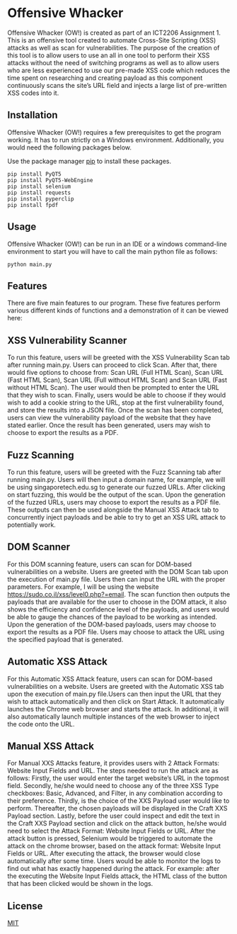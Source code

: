# Offensive Whacker

Offensive Whacker (OW!) is created as part of an ICT2206 Assignment 1. This is an offensive tool created to automate Cross-Site Scripting (XSS) attacks as well as scan for vulnerabilities. The purpose of the creation of this tool is to allow users to use an all in one tool to perform their XSS attacks without the need of switching programs as well as to allow users who are less experienced to use our pre-made XSS code which reduces the time spent on researching and creating payload as this component continuously scans the site’s URL field and injects a large list of pre-written XSS codes into it.

## Installation

Offensive Whacker (OW!) requires a few prerequisites to get the program working. It has to run strictly on a Windows environment. Additionally, you would need the following packages below.

Use the package manager [pip](https://pip.pypa.io/en/stable/) to install these packages.

```shell
pip install PyQT5
pip install PyQT5-WebEngine
pip install selenium
pip install requests
pip install pyperclip
pip install fpdf
```
## Usage

Offensive Whacker (OW!) can be run in an IDE or a windows command-line environment to start you will have to call the main python file as follows:

```shell
python main.py
```

## Features

There are five main features to our program. These five features perform various different kinds of functions and a demonstration of it can be viewed here:

## XSS Vulnerability Scanner

To run this feature, users will be greeted with the XSS Vulnerability Scan tab after running main.py. Users can proceed to click Scan. After that, there would five options to choose from: Scan URL (Full HTML Scan), Scan URL (Fast HTML Scan), Scan URL (Full without HTML Scan) and Scan URL (Fast without HTML Scan). The user would then be prompted to enter the URL that they wish to scan. Finally, users would be able to choose if they would wish to add a cookie string to the URL, stop at the first vulnerability found, and store the results into a JSON file. Once the scan has been completed, users can view the vulnerability payload of the website that they have stated earlier. Once the result has been generated, users may wish to choose to export the results as a PDF. 

## Fuzz Scanning

To run this feature, users will be greeted with the Fuzz Scanning tab after running main.py. Users will then input a domain name, for example, we will be using singaporetech.edu.sg to generate our fuzzed URLs. After clicking on start fuzzing, this would be the output of the scan. Upon the generation of the fuzzed URLs, users may choose to export the results as a PDF file. These outputs can then be used alongside the Manual XSS Attack tab to concurrently inject payloads and be able to try to get an XSS URL attack to potentially work.

## DOM Scanner

For this DOM scanning feature, users can scan for DOM-based vulnerabilities on a website. Users are greeted with the DOM Scan tab upon the execution of main.py file. 
Users then can input the URL with the proper parameters. For example, I will be using the website https://sudo.co.il/xss/level0.php?=email. The scan function then outputs the payloads that are available for the user to choose in the DOM attack, it also shows the efficiency and confidence level of the payloads, and users would be able to gauge the chances of the payload to be working as intended. Upon the generation of the DOM-based payloads, users may choose to export the results as a PDF file. Users may choose to attack the URL using the specified payload that is generated. 

## Automatic XSS Attack

For this Automatic XSS Attack feature, users can scan for DOM-based vulnerabilities on a website. Users are greeted with the Automatic XSS tab upon the execution of main.py file.Users can then input the URL that they wish to attack automatically and then click on Start Attack. It automatically launches the Chrome web browser and starts the attack. In additional, it will also automatically launch multiple instances of the web browser to inject the code onto the URL.

## Manual XSS Attack 

For Manual XXS Attacks feature, it provides users with 2 Attack Formats: Website Input Fields and URL. The steps needed to run the attack are as follows: Firstly, the user would enter the target website’s URL in the topmost field. Secondly, he/she would need to choose any of the three XSS Type checkboxes: Basic, Advanced, and Filter, in any combination according to their preference. Thirdly, is the choice of the XXS Payload user would like to perform. Thereafter, the chosen payloads will be displayed in the Craft XXS Payload section. Lastly, before the user could inspect and edit the text in the Craft XXS Payload section and click on the attack button, he/she would need to select the Attack Format: Website Input Fields or URL. After the attack button is pressed, Selenium would be triggered to automate the attack on the chrome browser, based on the attack format: Website Input Fields or URL. After executing the attack, the browser would close automatically after some time. Users would be able to monitor the logs to find out what has exactly happened during the attack. For example: after the executing the Website Input Fields attack, the HTML class of the button that has been clicked would be shown in the logs. 

## License
[MIT](https://choosealicense.com/licenses/mit/)
